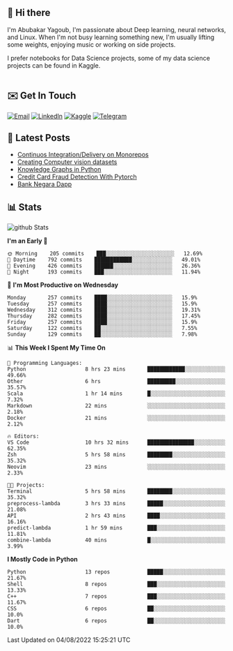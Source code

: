 ## 👋 Hi there

I'm Abubakar Yagoub, I'm passionate about Deep learning, neural networks, and
Linux. When I'm not busy learning something new, I'm usually lifting some
weights, enjoying music or working on side projects.

I prefer notebooks for Data Science projects, some of my data science projects
can be found in Kaggle. <br> <br>

## ✉️ Get In Touch

[![Email](https://img.shields.io/badge/Email-f1f1f1?style=for-the-badge&logo=gmail&logoColor=0f111a)](mailto:hi@blacksuan19.dev)
[![LinkedIn](https://img.shields.io/badge/LinkedIn-0077B5?style=for-the-badge&logo=linkedin&logoColor=white)](https://www.linkedin.com/in/blacksuan19/)
[![Kaggle](https://img.shields.io/badge/Kaggle-5acfff?style=for-the-badge&logo=kaggle&logoColor=white)](http://kaggle.com/abubakaryagob/)
[![Telegram](https://img.shields.io/badge/Telegram-2CA5E0?style=for-the-badge&logo=telegram&logoColor=white)](https://t.me/blacksuan19)

## 📩 Latest Posts

<!-- BLOG-POST-LIST:START -->
- [Continuos Integration/Delivery on Monorepos](http://blacksuan19.dev/blog/github-actions-monorepos/)
- [Creating Computer vision datasets](http://blacksuan19.dev/blog/creating-datasets/)
- [Knowledge Graphs in Python](http://blacksuan19.dev/projects/Knowledge_Graphs/)
- [Credit Card Fraud Detection With Pytorch](http://blacksuan19.dev/projects/credit-card-fraud-detection-with-pytorch/)
- [Bank Negara Dapp](http://blacksuan19.dev/projects/bank-negara/)
<!-- BLOG-POST-LIST:END -->

## 📊 Stats

![github Stats](https://github-readme-stats.vercel.app/api?username=blacksuan19&theme=github_dark&show_icons=true&count_private=true&custom_title=Github%20Stats&hide_border=true)

<!--START_SECTION:waka-->
**I'm an Early 🐤** 

```text
🌞 Morning    205 commits    ███░░░░░░░░░░░░░░░░░░░░░░   12.69% 
🌆 Daytime    792 commits    ████████████░░░░░░░░░░░░░   49.01% 
🌃 Evening    426 commits    ██████░░░░░░░░░░░░░░░░░░░   26.36% 
🌙 Night      193 commits    ███░░░░░░░░░░░░░░░░░░░░░░   11.94%

```
📅 **I'm Most Productive on Wednesday** 

```text
Monday       257 commits    ████░░░░░░░░░░░░░░░░░░░░░   15.9% 
Tuesday      257 commits    ████░░░░░░░░░░░░░░░░░░░░░   15.9% 
Wednesday    312 commits    ████░░░░░░░░░░░░░░░░░░░░░   19.31% 
Thursday     282 commits    ████░░░░░░░░░░░░░░░░░░░░░   17.45% 
Friday       257 commits    ████░░░░░░░░░░░░░░░░░░░░░   15.9% 
Saturday     122 commits    ██░░░░░░░░░░░░░░░░░░░░░░░   7.55% 
Sunday       129 commits    ██░░░░░░░░░░░░░░░░░░░░░░░   7.98%

```


📊 **This Week I Spent My Time On** 

```text
💬 Programming Languages: 
Python                   8 hrs 23 mins       ████████████░░░░░░░░░░░░░   49.66% 
Other                    6 hrs               █████████░░░░░░░░░░░░░░░░   35.57% 
Scala                    1 hr 14 mins        █░░░░░░░░░░░░░░░░░░░░░░░░   7.32% 
Markdown                 22 mins             ░░░░░░░░░░░░░░░░░░░░░░░░░   2.18% 
Docker                   21 mins             ░░░░░░░░░░░░░░░░░░░░░░░░░   2.12%

🔥 Editors: 
VS Code                  10 hrs 32 mins      ███████████████░░░░░░░░░░   62.35% 
Zsh                      5 hrs 58 mins       ████████░░░░░░░░░░░░░░░░░   35.32% 
Neovim                   23 mins             ░░░░░░░░░░░░░░░░░░░░░░░░░   2.33%

🐱‍💻 Projects: 
Terminal                 5 hrs 58 mins       ████████░░░░░░░░░░░░░░░░░   35.32% 
preprocess-lambda        3 hrs 33 mins       █████░░░░░░░░░░░░░░░░░░░░   21.08% 
API                      2 hrs 43 mins       ████░░░░░░░░░░░░░░░░░░░░░   16.16% 
predict-lambda           1 hr 59 mins        ███░░░░░░░░░░░░░░░░░░░░░░   11.81% 
combine-lambda           40 mins             █░░░░░░░░░░░░░░░░░░░░░░░░   3.99%

```

**I Mostly Code in Python** 

```text
Python                   13 repos            █████░░░░░░░░░░░░░░░░░░░░   21.67% 
Shell                    8 repos             ███░░░░░░░░░░░░░░░░░░░░░░   13.33% 
C++                      7 repos             ███░░░░░░░░░░░░░░░░░░░░░░   11.67% 
CSS                      6 repos             ██░░░░░░░░░░░░░░░░░░░░░░░   10.0% 
Dart                     6 repos             ██░░░░░░░░░░░░░░░░░░░░░░░   10.0%

```



 Last Updated on 04/08/2022 15:25:21 UTC
<!--END_SECTION:waka-->
